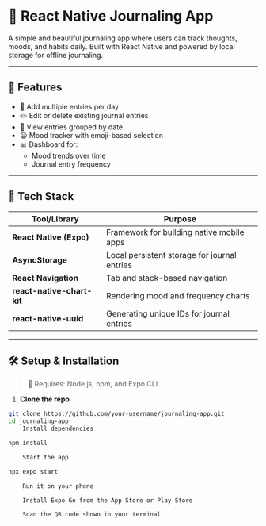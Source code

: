 # 📓 React Native Journaling App

A simple and beautiful journaling app where users can track thoughts, moods, and habits daily. Built with React Native and powered by local storage for offline journaling.

---

## 🚀 Features

- 📝 Add multiple entries per day
- ✏️ Edit or delete existing journal entries
- 📅 View entries grouped by date
- 😀 Mood tracker with emoji-based selection
- 📊 Dashboard for:
  - Mood trends over time
  - Journal entry frequency

---

## 🧰 Tech Stack

| Tool/Library                        | Purpose |
|------------------------------------|---------|
| **React Native (Expo)**            | Framework for building native mobile apps |
| **AsyncStorage**                   | Local persistent storage for journal entries |
| **React Navigation**               | Tab and stack-based navigation |
| **react-native-chart-kit**         | Rendering mood and frequency charts |
| **react-native-uuid**              | Generating unique IDs for journal entries |

---

## 🛠️ Setup & Installation

> 📌 Requires: Node.js, npm, and Expo CLI

1. **Clone the repo**

```bash
git clone https://github.com/your-username/journaling-app.git
cd journaling-app
    Install dependencies

npm install

    Start the app

npx expo start

    Run it on your phone

    Install Expo Go from the App Store or Play Store

    Scan the QR code shown in your terminal
